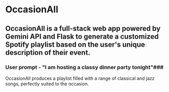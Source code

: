 # OccasionAll
## OccasionAll is a full-stack web app powered by Gemini API and Flask to generate a customized Spotify playlist based on the user's unique description of their event.

### User prompt - "I am hosting a classy dinner party tonight"###
OccasionAll produces a playlist filled with a range of classical and jazz songs, perfectly suited to the occasion. 
